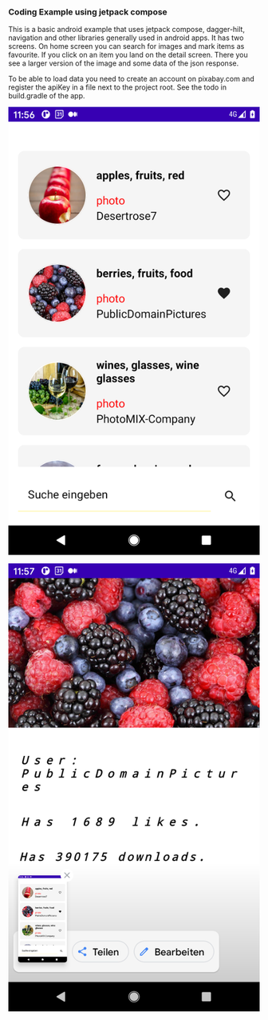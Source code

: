 ### Coding Example using jetpack compose 

This is a basic android example that uses jetpack compose,
dagger-hilt, navigation and other libraries 
generally used in android apps. It has two screens.
On home screen you can search for images and mark 
items as favourite. If you click on an item 
you land on the detail screen. There you see a larger 
version of the image and some data of the json response.

To be able to load data you need to create an account 
on pixabay.com and register the apiKey in a file
next to the project root. See the todo in build.gradle of the 
app.


![plot](./screenshots/Screenshot_20220823-115656.png)

![plot](./screenshots/Screenshot_20220823-115702.png)
